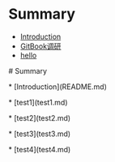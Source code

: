 # Summary

* [Introduction](README.md)
* [GitBook调研](chapter1.md)
* [hello](hello.md)

\# Summary

\* \[Introduction\]\(README.md\)

\* \[test1\]\(test1.md\)

\* \[test2\]\(test2.md\)

  \* \[test3\]\(test3.md\)

\* \[test4\]\(test4.md\)

